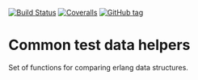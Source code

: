 [![Build Status](https://travis-ci.org/egobrain/ctdh.png?branch=master)](https://travis-ci.org/egobrain/ctdh.png?branch=master)
[![Coveralls](https://img.shields.io/coveralls/egobrain/ctdh.svg)](https://coveralls.io/github/egobrain/ctdh)
[![GitHub tag](https://img.shields.io/github/tag/egobrain/ctdh.svg)](https://github.com/egobrain/ctdh)

Common test data helpers
===

Set of functions for comparing erlang data structures.